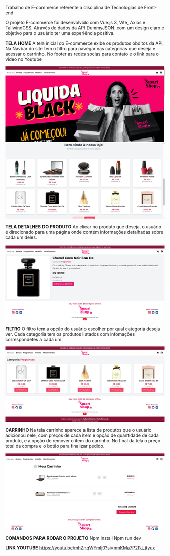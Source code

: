 Trabalho de E-commerce referente a disciplina de Tecnologias de Front-end

O projeto E-commerce foi desenvolvido com  Vue.js 3, Vite, Axios e 
TailwindCSS. Através de dados da API DummyJSON. com um design claro e objetivo
para o usuário ter uma experiência positiva.

**TELA HOME**
A tela inicial do E-commerce exibe os produtos obditos da API, Na Navbar do site tem o filtro para navegar nas categorias que deseja e acessar o carrinho. No footer as redes socias para contato e o link para o vídeo no Youtube 

![Home](./src/img/tela%20home1.png)
![Home](./src/img/tela%20home2.png)


**TELA DETALHES DO PRODUTO**
Ao clicar no produto que deseja, o usuário é direcionado para uma página onde contém informações detalhadas sobre cada um deles.

![Detalhes](./src/img/tela%20detalhes.png)

**FILTRO**
O filtro tem a opção do usuário escolher por qual categoria deseja ver. Cada categoria tem os produtos listados com infomações correspondetes a cada um. 

![Categorias](./src/img/tela%20categorias.png)

**CARRINHO**
Na tela carrinho aparece a lista de produtos que o usuário adicionou nele, com preços de cada item e opção de quantidade de cada produto, e a opção de remover o item do carrinho. No final da tela o preço total da compra e o botão para finalizar pedido.

![Carrinho](./src/img/tela%20carrinho.png)


**COMANDOS PARA RODAR O PROJETO**
Npm install
Npm run dev 

**LINK YOUTUBE**
https://youtu.be/mhZnqWYmIj0?si=nmKMa7P2PJ_jtyux